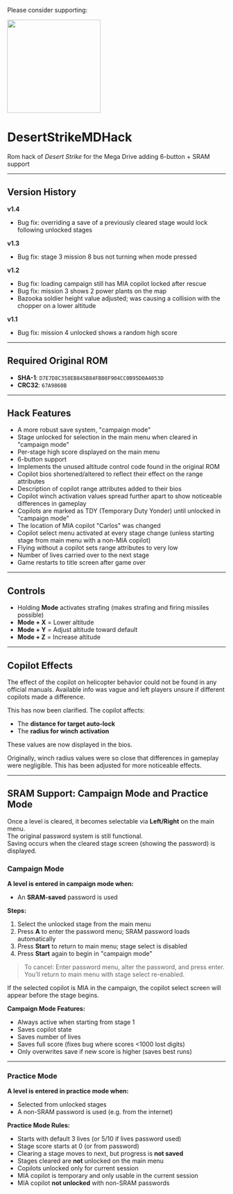 Please consider supporting:

<a href="https://irmaosver-ehotmailcom.itch.io/desert-strike-ex/purchase">
<img src="https://img.shields.io/badge/Download_on_Itch.Io-fa5c5c" width="215" />
</a>


# DesertStrikeMDHack

Rom hack of *Desert Strike* for the Mega Drive adding 6-button + SRAM support

---

## Version History

**v1.4**
- Bug fix: overriding a save of a previously cleared stage would lock following unlocked stages

**v1.3**
- Bug fix: stage 3 mission 8 bus not turning when mode pressed

**v1.2**
- Bug fix: loading campaign still has MIA copilot locked after rescue
- Bug fix: mission 3 shows 2 power plants on the map
- Bazooka soldier height value adjusted; was causing a collision with the chopper on a lower altitude

**v1.1**
- Bug fix: mission 4 unlocked shows a random high score

---

## Required Original ROM

- **SHA-1**: `D7E7D8C358EB845B84FB08F904CC0B95D0A4053D`
- **CRC32**: `67A9860B`

---

## Hack Features

- A more robust save system, "campaign mode"
- Stage unlocked for selection in the main menu when cleared in "campaign mode"
- Per-stage high score displayed on the main menu
- 6-button support
- Implements the unused altitude control code found in the original ROM
- Copilot bios shortened/altered to reflect their effect on the range attributes
- Description of copilot range attributes added to their bios
- Copilot winch activation values spread further apart to show noticeable differences in gameplay
- Copilots are marked as TDY (Temporary Duty Yonder) until unlocked in "campaign mode"
- The location of MIA copilot "Carlos" was changed
- Copilot select menu activated at every stage change (unless starting stage from main menu with a non-MIA copilot)
- Flying without a copilot sets range attributes to very low
- Number of lives carried over to the next stage
- Game restarts to title screen after game over

---

## Controls

- Holding **Mode** activates strafing (makes strafing and firing missiles possible)
- **Mode + X** = Lower altitude  
- **Mode + Y** = Adjust altitude toward default  
- **Mode + Z** = Increase altitude  

---

## Copilot Effects

The effect of the copilot on helicopter behavior could not be found in any official manuals. Available info was vague and left players unsure if different copilots made a difference.

This has now been clarified. The copilot affects:
- The **distance for target auto-lock**
- The **radius for winch activation**

These values are now displayed in the bios.

Originally, winch radius values were so close that differences in gameplay were negligible. This has been adjusted for more noticeable effects.

---

## SRAM Support: Campaign Mode and Practice Mode

Once a level is cleared, it becomes selectable via **Left/Right** on the main menu.  
The original password system is still functional.  
Saving occurs when the cleared stage screen (showing the password) is displayed.

### Campaign Mode

**A level is entered in campaign mode when:**
- An **SRAM-saved** password is used

**Steps:**
1. Select the unlocked stage from the main menu  
2. Press **A** to enter the password menu; SRAM password loads automatically  
3. Press **Start** to return to main menu; stage select is disabled  
4. Press **Start** again to begin in "campaign mode"  

> To cancel: Enter password menu, alter the password, and press enter. You’ll return to main menu with stage select re-enabled.

If the selected copilot is MIA in the campaign, the copilot select screen will appear before the stage begins.

**Campaign Mode Features:**
- Always active when starting from stage 1
- Saves copilot state
- Saves number of lives
- Saves full score (fixes bug where scores <1000 lost digits)
- Only overwrites save if new score is higher (saves best runs)

---

### Practice Mode

**A level is entered in practice mode when:**
- Selected from unlocked stages  
- A non-SRAM password is used (e.g. from the internet)

**Practice Mode Rules:**
- Starts with default 3 lives (or 5/10 if lives password used)
- Stage score starts at 0 (or from password)
- Clearing a stage moves to next, but progress is **not saved**
- Stages cleared are **not** unlocked on the main menu
- Copilots unlocked only for current session
- MIA copilot is temporary and only usable in the current session
- MIA copilot **not unlocked** with non-SRAM passwords
